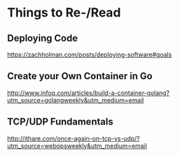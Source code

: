 # Things to Re-/Read

## Deploying Code ##
https://zachholman.com/posts/deploying-software#goals

## Create your Own Container in Go
http://www.infoq.com/articles/build-a-container-golang?utm_source=golangweekly&utm_medium=email

## TCP/UDP Fundamentals
http://ithare.com/once-again-on-tcp-vs-udp/?utm_source=webopsweekly&utm_medium=email
